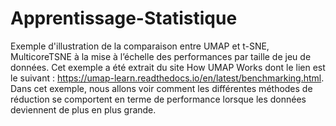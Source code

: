 # Apprentissage-Statistique
Exemple d'illustration de la comparaison entre UMAP et t-SNE, MulticoreTSNE à la mise à l’échelle des performances par taille de jeu de données.
Cet exemple a été extrait du site How UMAP Works dont le lien est le suivant : https://umap-learn.readthedocs.io/en/latest/benchmarking.html.
Dans cet exemple, nous allons voir comment les différentes méthodes de réduction se comportent en terme de performance lorsque les données deviennent de plus en plus grande.

